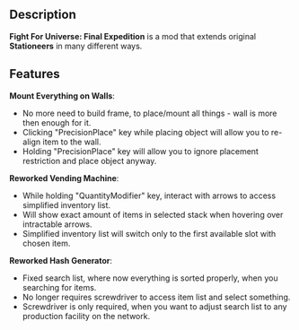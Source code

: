 ## Description
**Fight For Universe: Final Expedition** is a mod that extends original **Stationeers** in many different ways.

## Features
**Mount Everything on Walls**: 
 - No more need to build frame, to place/mount all things - wall is more then enough for it. 
 - Clicking "PrecisionPlace" key while placing object will allow you to re-align item to the wall. 
 - Holding "PrecisionPlace" key will allow you to ignore placement restriction and place object anyway.

**Reworked Vending Machine**:
 - While holding "QuantityModifier" key, interact with arrows to access simplified inventory list.
 - Will show exact amount of items in selected stack when hovering over intractable arrows.
 - Simplified inventory list will switch only to the first available slot with chosen item.

**Reworked Hash Generator**:
 - Fixed search list, where now everything is sorted properly, when you searching for items.
 - No longer requires screwdriver to access item list and select something.
 - Screwdriver is only required, when you want to adjust search list to any production facility on the network.
